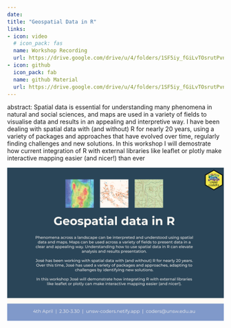 ```yaml
---
date: 
title: "Geospatial Data in R" 
links:
- icon: video
  # icon_pack: fas
  name: Workshop Recording 
  url: https://drive.google.com/drive/u/4/folders/1SF5iy_fGiLvTOsrutPvn_aWdpWIwdtYJ
- icon: github
  icon_pack: fab
  name: github Material
  url: https://drive.google.com/drive/u/4/folders/1SF5iy_fGiLvTOsrutPvn_aWdpWIwdtYJ
---  
```

abstract: Spatial data is essential for understanding many phenomena in natural and social sciences, and maps are used in a variety of fields to visualise data and results in an appealing and interpretive way. I have been dealing with spatial data with (and without) R for nearly 20 years, using a variety of packages and approaches that have evolved over time, regularly finding challenges and new solutions. In this workshop I will demostrate how current integration of R with external libraries like leaflet or plotly make interactive mapping easier (and nicer!) than ever

<img src="geospatial_flyer.png" width=1450 style = "margin-left: 0px; margin-right: 0px; float:right;" >
